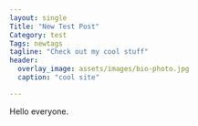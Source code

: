 ```yaml
---
layout: single
Title: "New Test Post"
Category: test
Tags: newtags
tagline: "Check out my cool stuff"
header:
  overlay_image: assets/images/bio-photo.jpg
  caption: "cool site"

---
```


Hello everyone.
